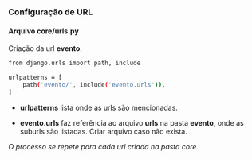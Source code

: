 ### Configuração de URL

#### Arquivo core/urls.py

Criação da url  **evento**.

``` bash
from django.urls import path, include

urlpatterns = [
    path('evento/', include('evento.urls')),
]
```
- **urlpatterns** lista onde as urls são mencionadas.

- **evento.urls** faz referência ao arquivo **urls** na pasta **evento**, onde as suburls são listadas. Criar arquivo caso não exista.

*O processo se repete para cada url criada na pasta core.*